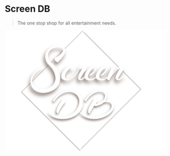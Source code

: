 # Screen DB
> The one stop shop for all entertainment needs.

<picture>
    <source media="(prefers-color-scheme: dark)" srcset="/src/assets/screenDB-white.png">
    <source media="(prefers-color-scheme: light)" srcset="/src/assets/screenDB-black.png">
</picture>



<picture>
  <source media="(prefers-color-scheme: dark)" srcset="./src/assets/screenDB-white.png">
  <source media="(prefers-color-scheme: light)" srcset="./src/assets/screenDB-black.png">
  <img alt="Shows an black in light mode and  white in dark mode." src="/src/assets/screenDB-white.png">
</picture>

